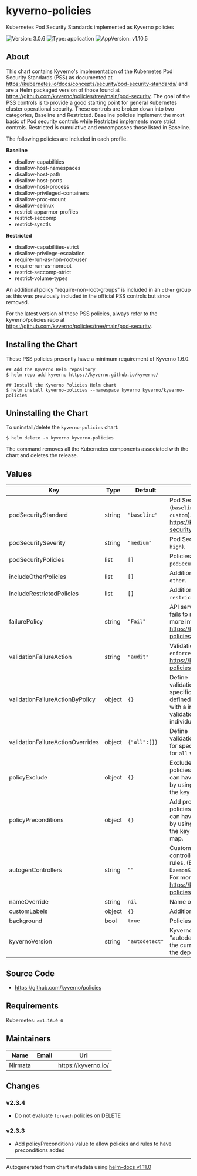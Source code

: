 # kyverno-policies

Kubernetes Pod Security Standards implemented as Kyverno policies

![Version: 3.0.6](https://img.shields.io/badge/Version-3.0.6-informational?style=flat-square) ![Type: application](https://img.shields.io/badge/Type-application-informational?style=flat-square) ![AppVersion: v1.10.5](https://img.shields.io/badge/AppVersion-v1.10.5-informational?style=flat-square)

## About

This chart contains Kyverno's implementation of the Kubernetes Pod Security Standards (PSS) as documented at https://kubernetes.io/docs/concepts/security/pod-security-standards/ and are a Helm packaged version of those found at https://github.com/kyverno/policies/tree/main/pod-security. The goal of the PSS controls is to provide a good starting point for general Kubernetes cluster operational security. These controls are broken down into two categories, Baseline and Restricted. Baseline policies implement the most basic of Pod security controls while Restricted implements more strict controls. Restricted is cumulative and encompasses those listed in Baseline.

The following policies are included in each profile.

**Baseline**

* disallow-capabilities
* disallow-host-namespaces
* disallow-host-path
* disallow-host-ports
* disallow-host-process
* disallow-privileged-containers
* disallow-proc-mount
* disallow-selinux
* restrict-apparmor-profiles
* restrict-seccomp
* restrict-sysctls

**Restricted**

* disallow-capabilities-strict
* disallow-privilege-escalation
* require-run-as-non-root-user
* require-run-as-nonroot
* restrict-seccomp-strict
* restrict-volume-types

An additional policy "require-non-root-groups" is included in an `other` group as this was previously included in the official PSS controls but since removed.

For the latest version of these PSS policies, always refer to the kyverno/policies repo at https://github.com/kyverno/policies/tree/main/pod-security.

## Installing the Chart

These PSS policies presently have a minimum requirement of Kyverno 1.6.0.

```console
## Add the Kyverno Helm repository
$ helm repo add kyverno https://kyverno.github.io/kyverno/

## Install the Kyverno Policies Helm chart
$ helm install kyverno-policies --namespace kyverno kyverno/kyverno-policies
```

## Uninstalling the Chart

To uninstall/delete the `kyverno-policies` chart:

```console
$ helm delete -n kyverno kyverno-policies
```

The command removes all the Kubernetes components associated with the chart and deletes the release.

## Values

| Key | Type | Default | Description |
|-----|------|---------|-------------|
| podSecurityStandard | string | `"baseline"` | Pod Security Standard profile (`baseline`, `restricted`, `privileged`, `custom`). For more info https://kyverno.io/policies/pod-security. |
| podSecuritySeverity | string | `"medium"` | Pod Security Standard (`low`, `medium`, `high`). |
| podSecurityPolicies | list | `[]` | Policies to include when `podSecurityStandard` is `custom`. |
| includeOtherPolicies | list | `[]` | Additional policies to include from `other`. |
| includeRestrictedPolicies | list | `[]` | Additional policies to include from `restricted`. |
| failurePolicy | string | `"Fail"` | API server behavior if the webhook fails to respond ('Ignore', 'Fail') For more info: https://kyverno.io/docs/writing-policies/policy-settings/ |
| validationFailureAction | string | `"audit"` | Validation failure action (`audit`, `enforce`). For more info https://kyverno.io/docs/writing-policies/validate. |
| validationFailureActionByPolicy | object | `{}` | Define validationFailureActionByPolicy for specific policies. Override the defined `validationFailureAction` with a individual validationFailureAction for individual Policies. |
| validationFailureActionOverrides | object | `{"all":[]}` | Define validationFailureActionOverrides for specific policies. The overrides for `all` will apply to all policies. |
| policyExclude | object | `{}` | Exclude resources from individual policies. Policies with multiple rules can have individual rules excluded by using the name of the rule as the key in the `policyExclude` map. |
| policyPreconditions | object | `{}` | Add preconditions to individual policies. Policies with multiple rules can have individual rules excluded by using the name of the rule as the key in the `policyPreconditions` map. |
| autogenControllers | string | `""` | Customize the target Pod controllers for the auto-generated rules. (Eg. `none`, `Deployment`, `DaemonSet,Deployment,StatefulSet`) For more info https://kyverno.io/docs/writing-policies/autogen/. |
| nameOverride | string | `nil` | Name override. |
| customLabels | object | `{}` | Additional labels. |
| background | bool | `true` | Policies background mode |
| kyvernoVersion | string | `"autodetect"` | Kyverno version The default of "autodetect" will try to determine the currently installed version from the deployment |

## Source Code

* <https://github.com/kyverno/policies>

## Requirements

Kubernetes: `>=1.16.0-0`

## Maintainers

| Name | Email | Url |
| ---- | ------ | --- |
| Nirmata |  | <https://kyverno.io/> |

## Changes

### v2.3.4

* Do not evaluate `foreach` policies on DELETE

### v2.3.3

* Add policyPreconditions value to allow policies and rules to have preconditions added

----------------------------------------------
Autogenerated from chart metadata using [helm-docs v1.11.0](https://github.com/norwoodj/helm-docs/releases/v1.11.0)
